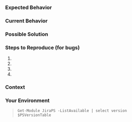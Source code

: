 <!-- Provide a general summary of the issue in the Title above -->

### Expected Behavior
<!-- If you're describing a bug, tell us what should happen -->
<!-- If you're suggesting a change/improvement, tell us how it should work -->

### Current Behavior
<!-- If describing a bug, tell us what happens instead of the expected behavior. If screenshot are available/relevant, please attach them -->
<!-- If suggesting a change/improvement, explain the difference from current behavior -->

### Possible Solution
<!-- Not obligatory, but suggest a fix/reason for the bug, -->
<!-- or ideas how to implement the addition or change -->

### Steps to Reproduce (for bugs)
<!-- Provide a link to a live example, or an unambiguous set of steps to reproduce this bug. Include code to reproduce, if relevant -->
1.
2.
3.
4.

### Context
<!-- How has this issue affected you? What are you trying to accomplish? -->
<!-- Providing context helps us come up with a solution that is most useful in the real world -->

### Your Environment
<!-- Include as many relevant details about the environment you experienced the bug in -->
<!-- The following code snip is a recommendation. You can just paste the output here. -->
> ```posh
> Get-Module JiraPS -ListAvailable | select version
> $PSVersionTable
> ```
